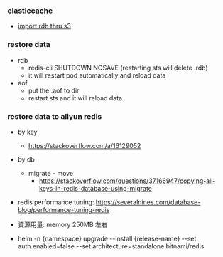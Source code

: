 ### elasticcache
- [import rdb thru s3](https://docs.aws.amazon.com/AmazonElastiCache/latest/red-ug/backups-seeding-redis.html#backups-seeding-redis-upload)


### restore data
- rdb
  - redis-cli SHUTDOWN NOSAVE (restarting sts will delete .rdb)
  - it will restart pod automatically and reload data
- aof
  - put the .aof to dir
  - restart sts and it will reload data

### restore data to aliyun redis
- by key
  - https://stackoverflow.com/a/16129052
- by db
  - migrate - move
    - https://stackoverflow.com/questions/37166947/copying-all-keys-in-redis-database-using-migrate

- redis performance tuning: https://severalnines.com/database-blog/performance-tuning-redis
- 資源用量: memory 250MB 左右
- helm -n {namespace} upgrade --install {release-name} --set auth.enabled=false --set architecture=standalone bitnami/redis